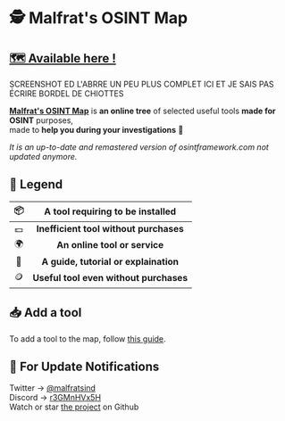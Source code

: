 # 🕵️‍ Malfrat's OSINT Map
## [🗺 Available here !](https://map.malfrats.industries)
SCREENSHOT ED L'ABRRE UN PEU PLUS COMPLET ICI ET JE SAIS PAS ÉCRIRE BORDEL DE CHIOTTES

[**Malfrat's OSINT Map**](https://map.malfrats.industries) is **an online tree** of selected useful tools **made for OSINT** purposes,\
made to **help you during your investigations** 👀

_It is an up-to-date and remastered version of osintframework.com not updated anymore._

## 🏁 Legend
 📦 | A tool requiring to be installed
:-: | :-:
💵 | **Inefficient tool without purchases**
🌍 | **An online tool or service**
📒 | **A guide, tutorial or explaination**
🪙 | **Useful tool even without purchases**

## 📥 Add a tool
To add a tool to the map, follow [this guide](https://github.com/Malfrats/OSINT-Map/blob/main/ADD.md).

## 📢 For Update Notifications
Twitter -> [@malfratsind](https://twitter.com/malfratsind)\
Discord -> [r3GMnHVx5H](https://discord.gg/r3GMnHVx5H)\
Watch or star [the project](https://github.com/malfrats/osint-map) on Github